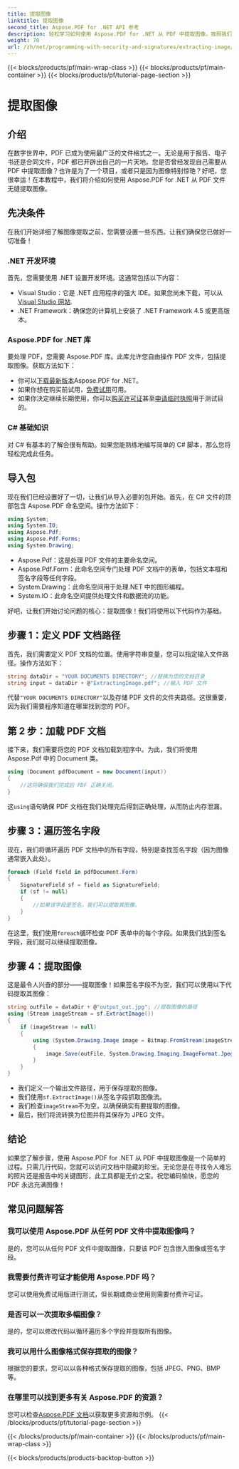 ```yaml
---
title: 提取图像
linktitle: 提取图像
second_title: Aspose.PDF for .NET API 参考
description: 轻松学习如何使用 Aspose.PDF for .NET 从 PDF 中提取图像。按照我们的分步指南进行无缝图像提取。
weight: 70
url: /zh/net/programming-with-security-and-signatures/extracting-image/
---
```


{{< blocks/products/pf/main-wrap-class >}}
{{< blocks/products/pf/main-container >}}
{{< blocks/products/pf/tutorial-page-section >}}

# 提取图像

## 介绍

在数字世界中，PDF 已成为使用最广泛的文件格式之一。无论是用于报告、电子书还是合同文件，PDF 都已开辟出自己的一片天地。您是否曾经发现自己需要从 PDF 中提取图像？也许是为了一个项目，或者只是因为图像特别惊艳？好吧，您很幸运！在本教程中，我们将介绍如何使用 Aspose.PDF for .NET 从 PDF 文件无缝提取图像。

## 先决条件

在我们开始详细了解图像提取之前，您需要设置一些东西。让我们确保您已做好一切准备！

### .NET 开发环境

首先，您需要使用 .NET 设置开发环境。这通常包括以下内容：

-  Visual Studio：它是 .NET 应用程序的强大 IDE。如果您尚未下载，可以从[Visual Studio 网站](https://visualstudio.microsoft.com/).
- .NET Framework：确保您的计算机上安装了 .NET Framework 4.5 或更高版本。

### Aspose.PDF for .NET 库

要处理 PDF，您需要 Aspose.PDF 库。此库允许您自由操作 PDF 文件，包括提取图像。获取方法如下：

- 你可以[下载最新版本](https://releases.aspose.com/pdf/net/)Aspose.PDF for .NET。
- 如果你想在购买前试用，[免费试用](https://releases.aspose.com/)可用。
- 如果你决定继续长期使用，你可以[购买许可证](https://purchase.aspose.com/buy)甚至[申请临时执照](https://purchase.aspose.com/temporary-license/)用于测试目的。

### C# 基础知识

对 C# 有基本的了解会很有帮助。如果您能熟练地编写简单的 C# 脚本，那么您将轻松完成此任务。

## 导入包

现在我们已经设置好了一切，让我们从导入必要的包开始。首先，在 C# 文件的顶部包含 Aspose.PDF 命名空间。操作方法如下：

```csharp
using System;
using System.IO;
using Aspose.Pdf;
using Aspose.Pdf.Forms;
using System.Drawing;
```

- Aspose.Pdf：这是处理 PDF 文件的主要命名空间。
- Aspose.Pdf.Form：此命名空间专门处理 PDF 文档中的表单，包括文本框和签名字段等任何字段。
- System.Drawing：此命名空间用于处理.NET 中的图形编程。
- System.IO：此命名空间提供处理文件和数据流的功能。

好吧，让我们开始讨论问题的核心：提取图像！我们将使用以下代码作为基础。

## 步骤 1：定义 PDF 文档路径

首先，我们需要定义 PDF 文档的位置。使用字符串变量，您可以指定输入文件路径。操作方法如下：

```csharp
string dataDir = "YOUR DOCUMENTS DIRECTORY"; //替换为您的文档目录
string input = dataDir + @"ExtractingImage.pdf"; //输入 PDF 文件
```
代替`"YOUR DOCUMENTS DIRECTORY"`以及存储 PDF 文件的文件夹路径。这很重要，因为我们需要程序知道在哪里找到您的 PDF。

## 第 2 步：加载 PDF 文档

接下来，我们需要将您的 PDF 文档加载到程序中。为此，我们将使用 Aspose.Pdf 中的 Document 类。

```csharp
using (Document pdfDocument = new Document(input))
{
    //这将确保我们完成后 PDF 正确关闭。
}
```
这`using`语句确保 PDF 文档在我们处理完后得到正确处理，从而防止内存泄漏。

## 步骤 3：遍历签名字段

现在，我们将循环遍历 PDF 文档中的所有字段，特别是查找签名字段（因为图像通常嵌入此处）。

```csharp
foreach (Field field in pdfDocument.Form)
{
    SignatureField sf = field as SignatureField;
    if (sf != null)
    {
        //如果该字段是签名，我们可以提取其图像。
    }
}
```
在这里，我们使用`foreach`循环检查 PDF 表单中的每个字段。如果我们找到签名字段，我们就可以继续提取图像。

## 步骤 4：提取图像

这是最令人兴奋的部分——提取图像！如果签名字段不为空，我们可以使用以下代码提取其图像：

```csharp
string outFile = dataDir + @"output_out.jpg"; //提取图像的路径
using (Stream imageStream = sf.ExtractImage())
{
    if (imageStream != null)
    {
        using (System.Drawing.Image image = Bitmap.FromStream(imageStream))
        {
            image.Save(outFile, System.Drawing.Imaging.ImageFormat.Jpeg);
        }
    }
}
```

- 我们定义一个输出文件路径，用于保存提取的图像。
- 我们使用`sf.ExtractImage()`从签名字段抓取图像流。
- 我们检查`imageStream`不为空，以确保确实有要提取的图像。
- 最后，我们将流转换为位图并将其保存为 JPEG 文件。

## 结论

如果您了解步骤，使用 Aspose.PDF for .NET 从 PDF 中提取图像是一个简单的过程。只需几行代码，您就可以访问文档中隐藏的珍宝。无论您是在寻找令人难忘的照片还是报告中的关键图形，此工具都是无价之宝。祝您编码愉快，愿您的 PDF 永远充满图像！

## 常见问题解答

### 我可以使用 Aspose.PDF 从任何 PDF 文件中提取图像吗？  
是的，您可以从任何 PDF 文件中提取图像，只要该 PDF 包含嵌入图像或签名字段。

### 我需要付费许可证才能使用 Aspose.PDF 吗？  
您可以使用免费试用版进行测试，但长期或商业使用则需要付费许可证。

### 是否可以一次提取多幅图像？  
是的，您可以修改代码以循环遍历多个字段并提取所有图像。

### 我可以用什么图像格式保存提取的图像？  
根据您的要求，您可以以各种格式保存提取的图像，包括 JPEG、PNG、BMP 等。

### 在哪里可以找到更多有关 Aspose.PDF 的资源？  
您可以检查[Aspose.PDF 文档](https://reference.aspose.com/pdf/net/)以获取更多资源和示例。
{{< /blocks/products/pf/tutorial-page-section >}}

{{< /blocks/products/pf/main-container >}}
{{< /blocks/products/pf/main-wrap-class >}}

{{< blocks/products/products-backtop-button >}}
